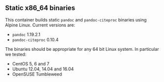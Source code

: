 
## Static x86_64 binaries

This container builds static `pandoc` and `pandoc-citeproc` binaries
using Alpine Linux. Current versions are:
* `pandoc` 1.19.2.1
* `pandoc-citeproc` 0.10.4

The binaries should be appropriate for any 64 bit Linux system.
In particular we tested:
* CentOS 5, 6 and 7
* Ubuntu 12.04, 14.04 and 16.04
* OpenSUSE Tumbleweed
